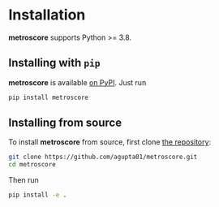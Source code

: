 Installation
============

**metroscore** supports Python >= 3.8.

## Installing with `pip`

**metroscore** is available [on PyPI](https://pypi.org/project/metroscore/). Just run

```bash
pip install metroscore
```

## Installing from source

To install **metroscore** from source, first clone [the repository](https://github.com/agupta01/metroscore):

```bash
git clone https://github.com/agupta01/metroscore.git
cd metroscore
```

Then run

```bash
pip install -e .
```
